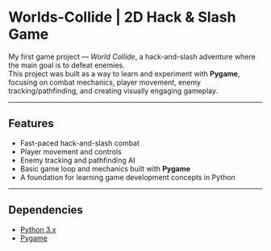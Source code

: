 # Worlds-Collide | 2D Hack & Slash Game
My first game project — *World Collide*, a hack-and-slash adventure where the main goal is to defeat enemies.  
This project was built as a way to learn and experiment with **Pygame**, focusing on combat mechanics, player movement, enemy tracking/pathfinding, and creating visually engaging gameplay.

---

## Features
- Fast-paced hack-and-slash combat
- Player movement and controls
- Enemy tracking and pathfinding AI  
- Basic game loop and mechanics built with **Pygame**  
- A foundation for learning game development concepts in Python  

---

## Dependencies
- [Python 3.x](https://www.python.org/downloads/)  
- [Pygame](https://www.pygame.org/news)  
